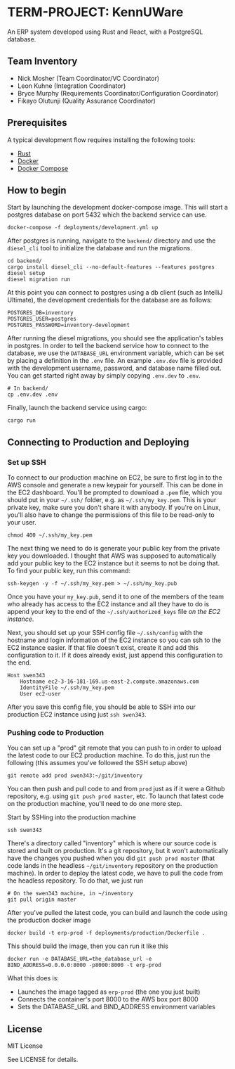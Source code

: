 # TERM-PROJECT: KennUWare

An ERP system developed using Rust and React, with a PostgreSQL database.

## Team Inventory

- Nick Mosher (Team Coordinator/VC Coordinator)
- Leon Kuhne (Integration Coordinator)
- Bryce Murphy (Requirements Coordinator/Configuration Coordinator)
- Fikayo Olutunji (Quality Assurance Coordinator) 

## Prerequisites

A typical development flow requires installing the following tools:

* [Rust](https://rustup.rs)
* [Docker](https://docs.docker.com/v17.09/engine/installation/#desktop)
* [Docker Compose](https://docs.docker.com/compose/install/)

## How to begin

Start by launching the development docker-compose image. This will start a
postgres database on port 5432 which the backend service can use.

```
docker-compose -f deployments/development.yml up
```

After postgres is running, navigate to the `backend/` directory and use
the `diesel_cli` tool to initialize the database and run the migrations.

```
cd backend/
cargo install diesel_cli --no-default-features --features postgres
diesel setup
diesel migration run
```

At this point you can connect to postgres using a db client (such as IntelliJ
Ultimate), the development credentials for the database are as follows:

```
POSTGRES_DB=inventory
POSTGRES_USER=postgres
POSTGRES_PASSWORD=inventory-development
```

After running the diesel migrations, you should see the application's tables
in postgres. In order to tell the backend service how to connect to the
database, we use the `DATABASE_URL` environment variable, which can be set by
placing a definition in the `.env` file. An example `.env.dev` file is
provided with the development username, password, and database name filled out.
You can get started right away by simply copying `.env.dev` to `.env`.

```
# In backend/
cp .env.dev .env
```

Finally, launch the backend service using cargo:

```
cargo run
```

## Connecting to Production and Deploying

### Set up SSH

To connect to our production machine on EC2, be sure to first log in to the AWS
console and generate a new keypair for yourself. This can be done in the EC2
dashboard. You'll be prompted to download a `.pem` file, which you should put
in your `~/.ssh/` folder, e.g. as `~/.ssh/my_key.pem`. This is your private key,
make sure you don't share it with anybody. If you're on Linux, you'll also have
to change the permissions of this file to be read-only to your user.

```
chmod 400 ~/.ssh/my_key.pem
```

The next thing we need to do is generate your public key from the private key you
downloaded. I thought that AWS was supposed to automatically add your public key
to the EC2 instance but it seems to not be doing that. To find your public key,
run this command:

```
ssh-keygen -y -f ~/.ssh/my_key.pem > ~/.ssh/my_key.pub
```

Once you have your `my_key.pub`, send it to one of the members of the team who
already has access to the EC2 instance and all they have to do is append your key
to the end of the `~/.ssh/authorized_keys` file _on the EC2 instance_.

Next, you should set up your SSH config file `~/.ssh/config` with the hostname
and login information of the EC2 instance so you can ssh to the EC2 instance
easier. If that file doesn't exist, create it and add this configuration to it.
If it does already exist, just append this configuration to the end.

```
Host swen343
	Hostname ec2-3-16-181-169.us-east-2.compute.amazonaws.com
	IdentityFile ~/.ssh/my_key.pem
	User ec2-user
```

After you save this config file, you should be able to SSH into our production
EC2 instance using just `ssh swen343`.

### Pushing code to Production

You can set up a "prod" git remote that you can push to in order to upload the
latest code to our EC2 production machine. To do this, just run the following
(this assumes you've followed the SSH setup above)

```
git remote add prod swen343:~/git/inventory
```

You can then push and pull code to and from `prod` just as if it were a Github
repository, e.g. using `git push prod master`, etc. To launch that latest code
on the production machine, you'll need to do one more step.

Start by SSHing into the production machine

```
ssh swen343
```

There's a directory called "inventory" which is where our source code is stored
and built on production. It's a git repository, but it won't automatically have
the changes you pushed when you did `git push prod master` (that code lands in
the headless `~/git/inventory` repository on the production machine). In order
to deploy the latest code, we have to pull the code from the headless repository.
To do that, we just run

```
# On the swen343 machine, in ~/inventory
git pull origin master
```

After you've pulled the latest code, you can build and launch the code using the
production docker image

```
docker build -t erp-prod -f deployments/production/Dockerfile .
```

This should build the image, then you can run it like this

```
docker run -e DATABASE_URL=the_database_url -e BIND_ADDRESS=0.0.0.0:8000 -p8000:8000 -t erp-prod
```

What this does is:

* Launches the image tagged as `erp-prod` (the one you just built)
* Connects the container's port 8000 to the AWS box port 8000
* Sets the DATABASE_URL and BIND_ADDRESS environment variables

## License

MIT License

See LICENSE for details.
